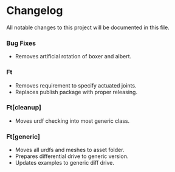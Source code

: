 # Changelog

All notable changes to this project will be documented in this file.


### Bug Fixes

- Removes artificial rotation of boxer and albert.

### Ft

- Removes requirement to specify actuated joints.
- Replaces publish package with proper releasing.

### Ft[cleanup]

- Moves urdf checking into most generic class.

### Ft[generic]

- Moves all urdfs and meshes to asset folder.
- Prepares differential drive to generic version.
- Updates examples to generic diff drive.

<!-- generated by git-cliff -->
